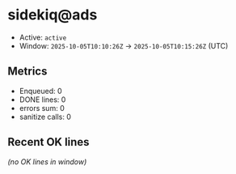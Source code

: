 # sidekiq@ads

- Active: `active`
- Window: `2025-10-05T10:10:26Z` → `2025-10-05T10:15:26Z` (UTC)

## Metrics
- Enqueued: 0
- DONE lines: 0
- errors sum: 0
- sanitize calls: 0

## Recent OK lines
_(no OK lines in window)_
